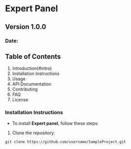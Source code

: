 # Expert Panel

## Version 1.0.0

### Date:

## Table of Contents

1. Introduction(#intro)
2. Installation Instructions
3. Usage
4. API Documentation
5. Contributing
6. FAQ
7. License

### Installation Instructions

- To install **Expert panel**, follow these steps:

1. Clone the repository:

```shell
git clone https://github.com/username/SampleProject.git
```
